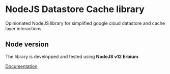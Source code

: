 # NodeJS Datastore Cache library

Opinionated NodeJS library for simplified google cloud datastore and cache layer interactions.

## Node version

The library is developped and tested using **NodeJS v12 Erbium**.

[Documentation](./docs)
